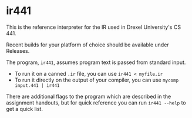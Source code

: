 # ir441

This is the reference interpreter for the IR used in Drexel University's CS 441.

Recent builds for your platform of choice should be available under Releases.

The program, ```ir441```, assumes program text is passed from standard input.

- To run it on a canned ```.ir``` file, you can use ```ir441 < myfile.ir```
- To run it directly on the output of your compiler, you can use ```mycomp input.441 | ir441```

There are additional flags to the program which are described in the assignment handouts, but for quick reference you can run ```ir441 --help``` to get a quick list.
